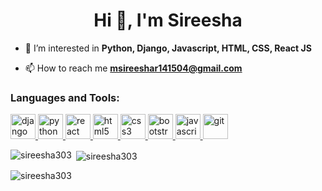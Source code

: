<h1 align="center">Hi 👋, I'm Sireesha</h1>

- 👀 I’m interested in **Python, Django, Javascript, HTML, CSS, React JS**

- 📫 How to reach me **msireeshar141504@gmail.com**

<h3 align="left">Languages and Tools:</h3>
<p align="left"> <a href="https://docs.djangoproject.com/en/4.1/" target="_blank"> <img src="https://www.vectorlogo.zone/logos/djangoproject/djangoproject-ar21.svg" alt="django" width="40" height="40"/> </a> <a href="https://www.python.org" target="_blank"> <img src="https://www.vectorlogo.zone/logos/python/python-icon.svg" alt="python" width="40" height="40"/> </a><a href="https://reactjs.org/" target="_blank"> <img src="https://www.vectorlogo.zone/logos/reactjs/reactjs-icon.svg" alt="react" width="40" height="40"/> </a>  <a href="https://developer.mozilla.org/en-US/docs/Web/HTML" target="_blank"> <img src="https://www.vectorlogo.zone/logos/w3_html5/w3_html5-icon.svg" alt="html5" width="40" height="40"/> </a><a href="https://developer.mozilla.org/en-US/docs/Web/CSS" target="_blank"> <img src="https://www.vectorlogo.zone/logos/w3_css/w3_css-icon.svg" alt="css3" width="40" height="40"/> </a> <a href="https://getbootstrap.com/" target="_blank"> <img src="https://www.vectorlogo.zone/logos/getbootstrap/getbootstrap-icon.svg" alt="bootstrap" width="40" height="40"/> </a>  <a href="https://developer.mozilla.org/en-US/docs/Web/JavaScript" target="_blank"> <img src="https://www.vectorlogo.zone/logos/javascript/javascript-icon.svg" alt="javascript" width="40" height="40"/> </a>  <a href="https://git-scm.com/" target="_blank"> <img src="https://www.vectorlogo.zone/logos/git-scm/git-scm-icon.svg" alt="git" width="40" height="40"/> </a></p>


<p><img align="left" src="https://github-readme-stats.vercel.app/api/top-langs?username=sireesha303&show_icons=true&locale=en&layout=compact" alt="sireesha303" /></p>

<p>&nbsp;<img align="center" src="https://github-readme-stats.vercel.app/api?username=sireesha303&show_icons=true&locale=en" alt="sireesha303" /></p>

<p><img align="center" src="https://github-readme-streak-stats.herokuapp.com/?user=sireesha303&" alt="sireesha303" /></p>
